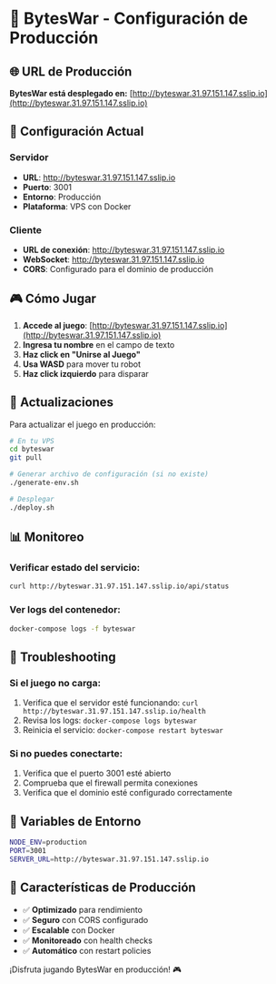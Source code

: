 # 🚀 BytesWar - Configuración de Producción

## 🌐 URL de Producción

**BytesWar está desplegado en:** [http://byteswar.31.97.151.147.sslip.io](http://byteswar.31.97.151.147.sslip.io)

## 🔧 Configuración Actual

### Servidor
- **URL**: http://byteswar.31.97.151.147.sslip.io
- **Puerto**: 3001
- **Entorno**: Producción
- **Plataforma**: VPS con Docker

### Cliente
- **URL de conexión**: http://byteswar.31.97.151.147.sslip.io
- **WebSocket**: http://byteswar.31.97.151.147.sslip.io
- **CORS**: Configurado para el dominio de producción

## 🎮 Cómo Jugar

1. **Accede al juego**: [http://byteswar.31.97.151.147.sslip.io](http://byteswar.31.97.151.147.sslip.io)
2. **Ingresa tu nombre** en el campo de texto
3. **Haz click en "Unirse al Juego"**
4. **Usa WASD** para mover tu robot
5. **Haz click izquierdo** para disparar

## 🔄 Actualizaciones

Para actualizar el juego en producción:

```bash
# En tu VPS
cd byteswar
git pull

# Generar archivo de configuración (si no existe)
./generate-env.sh

# Desplegar
./deploy.sh
```

## 📊 Monitoreo

### Verificar estado del servicio:
```bash
curl http://byteswar.31.97.151.147.sslip.io/api/status
```

### Ver logs del contenedor:
```bash
docker-compose logs -f byteswar
```

## 🐛 Troubleshooting

### Si el juego no carga:
1. Verifica que el servidor esté funcionando: `curl http://byteswar.31.97.151.147.sslip.io/health`
2. Revisa los logs: `docker-compose logs byteswar`
3. Reinicia el servicio: `docker-compose restart byteswar`

### Si no puedes conectarte:
1. Verifica que el puerto 3001 esté abierto
2. Comprueba que el firewall permita conexiones
3. Verifica que el dominio esté configurado correctamente

## 📝 Variables de Entorno

```bash
NODE_ENV=production
PORT=3001
SERVER_URL=http://byteswar.31.97.151.147.sslip.io
```

## 🎯 Características de Producción

- ✅ **Optimizado** para rendimiento
- ✅ **Seguro** con CORS configurado
- ✅ **Escalable** con Docker
- ✅ **Monitoreado** con health checks
- ✅ **Automático** con restart policies

¡Disfruta jugando BytesWar en producción! 🎮 